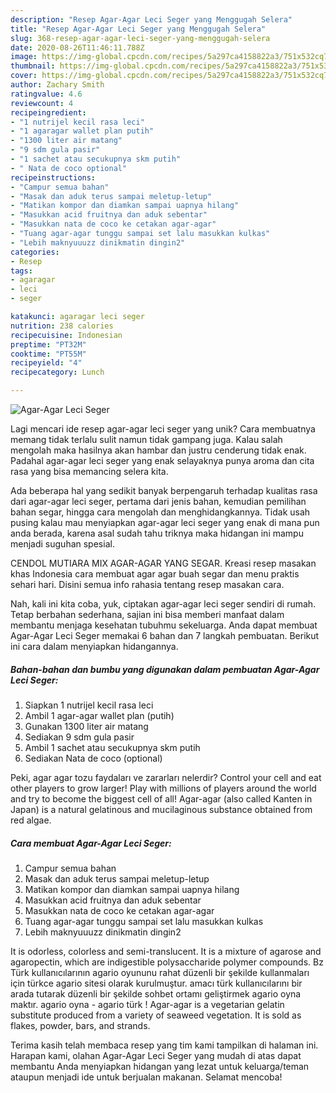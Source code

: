 ```yaml
---
description: "Resep Agar-Agar Leci Seger yang Menggugah Selera"
title: "Resep Agar-Agar Leci Seger yang Menggugah Selera"
slug: 368-resep-agar-agar-leci-seger-yang-menggugah-selera
date: 2020-08-26T11:46:11.788Z
image: https://img-global.cpcdn.com/recipes/5a297ca4158822a3/751x532cq70/agar-agar-leci-seger-foto-resep-utama.jpg
thumbnail: https://img-global.cpcdn.com/recipes/5a297ca4158822a3/751x532cq70/agar-agar-leci-seger-foto-resep-utama.jpg
cover: https://img-global.cpcdn.com/recipes/5a297ca4158822a3/751x532cq70/agar-agar-leci-seger-foto-resep-utama.jpg
author: Zachary Smith
ratingvalue: 4.6
reviewcount: 4
recipeingredient:
- "1 nutrijel kecil rasa leci"
- "1 agaragar wallet plan putih"
- "1300 liter air matang"
- "9 sdm gula pasir"
- "1 sachet atau secukupnya skm putih"
- " Nata de coco optional"
recipeinstructions:
- "Campur semua bahan"
- "Masak dan aduk terus sampai meletup-letup"
- "Matikan kompor dan diamkan sampai uapnya hilang"
- "Masukkan acid fruitnya dan aduk sebentar"
- "Masukkan nata de coco ke cetakan agar-agar"
- "Tuang agar-agar tunggu sampai set lalu masukkan kulkas"
- "Lebih maknyuuuzz dinikmatin dingin2"
categories:
- Resep
tags:
- agaragar
- leci
- seger

katakunci: agaragar leci seger 
nutrition: 238 calories
recipecuisine: Indonesian
preptime: "PT32M"
cooktime: "PT55M"
recipeyield: "4"
recipecategory: Lunch

---
```



![Agar-Agar Leci Seger](https://img-global.cpcdn.com/recipes/5a297ca4158822a3/751x532cq70/agar-agar-leci-seger-foto-resep-utama.jpg)

Lagi mencari ide resep agar-agar leci seger yang unik? Cara membuatnya memang tidak terlalu sulit namun tidak gampang juga. Kalau salah mengolah maka hasilnya akan hambar dan justru cenderung tidak enak. Padahal agar-agar leci seger yang enak selayaknya punya aroma dan cita rasa yang bisa memancing selera kita.

Ada beberapa hal yang sedikit banyak berpengaruh terhadap kualitas rasa dari agar-agar leci seger, pertama dari jenis bahan, kemudian pemilihan bahan segar, hingga cara mengolah dan menghidangkannya. Tidak usah pusing kalau mau menyiapkan agar-agar leci seger yang enak di mana pun anda berada, karena asal sudah tahu triknya maka hidangan ini mampu menjadi suguhan spesial.

CENDOL MUTIARA MIX AGAR-AGAR YANG SEGAR. Kreasi resep masakan khas Indonesia cara membuat agar agar buah segar dan menu praktis sehari hari. Disini semua info rahasia tentang resep masakan cara.


Nah, kali ini kita coba, yuk, ciptakan agar-agar leci seger sendiri di rumah. Tetap berbahan sederhana, sajian ini bisa memberi manfaat dalam membantu menjaga kesehatan tubuhmu sekeluarga. Anda dapat membuat Agar-Agar Leci Seger memakai 6 bahan dan 7 langkah pembuatan. Berikut ini cara dalam menyiapkan hidangannya.

<!--inarticleads1-->

##### Bahan-bahan dan bumbu yang digunakan dalam pembuatan Agar-Agar Leci Seger:

1. Siapkan 1 nutrijel kecil rasa leci
1. Ambil 1 agar-agar wallet plan (putih)
1. Gunakan 1300 liter air matang
1. Sediakan 9 sdm gula pasir
1. Ambil 1 sachet atau secukupnya skm putih
1. Sediakan  Nata de coco (optional)


Peki, agar agar tozu faydaları ve zararları nelerdir? Control your cell and eat other players to grow larger! Play with millions of players around the world and try to become the biggest cell of all! Agar-agar (also called Kanten in Japan) is a natural gelatinous and mucilaginous substance obtained from red algae. 

<!--inarticleads2-->

##### Cara membuat Agar-Agar Leci Seger:

1. Campur semua bahan
1. Masak dan aduk terus sampai meletup-letup
1. Matikan kompor dan diamkan sampai uapnya hilang
1. Masukkan acid fruitnya dan aduk sebentar
1. Masukkan nata de coco ke cetakan agar-agar
1. Tuang agar-agar tunggu sampai set lalu masukkan kulkas
1. Lebih maknyuuuzz dinikmatin dingin2


It is odorless, colorless and semi-translucent. It is a mixture of agarose and agaropectin, which are indigestible polysaccharide polymer compounds. Bz Türk kullanıcılarının agario oyununu rahat düzenli bir şekilde kullanmaları için türkce agario sitesi olarak kurulmuştur. amacı türk kullanıcılarını bir arada tutarak düzenli bir şekilde sohbet ortamı geliştirmek agario oyna maktır. agario oyna - agario türk ! Agar-agar is a vegetarian gelatin substitute produced from a variety of seaweed vegetation. It is sold as flakes, powder, bars, and strands. 

Terima kasih telah membaca resep yang tim kami tampilkan di halaman ini. Harapan kami, olahan Agar-Agar Leci Seger yang mudah di atas dapat membantu Anda menyiapkan hidangan yang lezat untuk keluarga/teman ataupun menjadi ide untuk berjualan makanan. Selamat mencoba!
